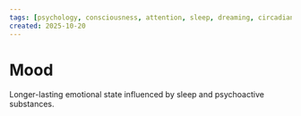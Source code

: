 ```yaml
---
tags: [psychology, consciousness, attention, sleep, dreaming, circadian-rhythms, psychoactive-drugs]
created: 2025-10-20
---
```

# Mood

Longer-lasting emotional state influenced by sleep and psychoactive substances.
